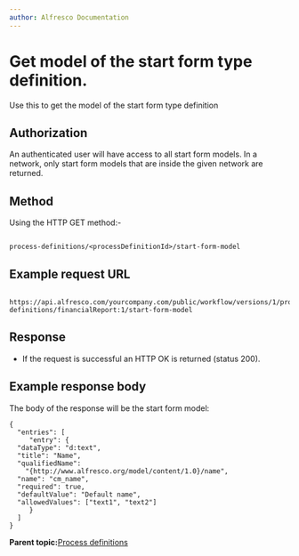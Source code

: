 ```yaml
---
author: Alfresco Documentation
---
```


# Get model of the start form type definition.

Use this to get the model of the start form type definition

## Authorization

An authenticated user will have access to all start form models. In a network, only start form models that are inside the given network are returned.

## Method

Using the HTTP GET method:-

```

process-definitions/<processDefinitionId>/start-form-model
```

## Example request URL

```

https://api.alfresco.com/yourcompany.com/public/workflow/versions/1/process-definitions/financialReport:1/start-form-model
```

## Response

-   If the request is successful an HTTP OK is returned \(status 200\).

## Example response body

The body of the response will be the start form model:

```
{
  "entries": [
     "entry": {
  "dataType": "d:text",
  "title": "Name",
  "qualifiedName":  
    "{http://www.alfresco.org/model/content/1.0}/name",
  "name": "cm_name",
  "required": true,
  "defaultValue": "Default name",
  "allowedValues": ["text1", "text2"]
     }
  ]
}

```

**Parent topic:**[Process definitions](../../../pra/1/concepts/act-procdefs.md)

